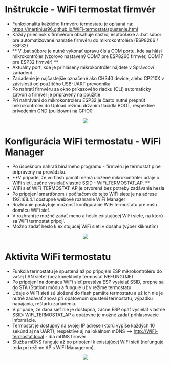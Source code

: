 # Inštrukcie - WiFi termostat firmvér
* Funkcionalita každého firmvéru termostatu je opísaná na: https://martinius96.github.io/WiFi-termostat/spustenie.html
* Každý priečinok s firmvérom obsahuje nástroj esptool.exe a .bat súbor pre automatizované nahratie firmvéru do mikrokontroléra (ESP8266 / ESP32)
* ** V .bat súbore je nutné vykonať úpravu čísla COM portu, kde sa hlási mikrokontróler (vzorovo nastavený COM7 pre ESP8266 firmvér, COM17 pre ESP32 firmvér) **
* Aktuálny port, kde je prihlásený mikrokontróler nájdete v Správcovi zariadení
* Zariadenie je najčastejšie označené ako CH340 device, alebo CP210X v závislosti od použitého USB-UART prevodníka
* Po nahratí firmvéru sa okno príkazového riadku (CLI) automaticky zatvorí a firmvér je pripravený na použitie
* Pri nahrávaní do mikrokontroléru ESP32 je často nutné prepnúť mikrokontróler do Upload režimu držaním tlačidla BOOT, respektíve privedením GND (pulldown) na GPIO0

<p align="center">
  <img src="https://i.imgur.com/M0U6HkC.png" />
</p>

# Konfigurácia WiFi termostatu - WiFi Manager
* Po úspešnom nahratí binárneho programu - firmvéru je termostat plne pripravený na prevádzku.
* **V prípade, že vo flash pamäti nemá uložené mikrokontróler údaje o WiFi sieti, začne vysielať vlastné SSID - WiFi_TERMOSTAT_AP. **
* WiFi sieť WiFi_TERMOSTAT_AP je otvorená bez potreby zadávania hesla
* Po pripojení smartfónom / počítačom do tejto WiFi siete je na adrese 192.168.4.1 dostupné webové rozhranie WiFi Manager
* Rozhranie poskytuje možnosť konfigurácie WiFi termostatu pre vašu domácu WiFi sieť. 
* V rozhraní je možné zadať meno a heslo existujúcej WiFi siete, na ktorú sa WiFi termostat pripojí.
* Možno zadať heslo k existujúcej WiFi sieti v dosahu (výber kliknutím)
<p align="center">
  <img src="https://i.imgur.com/cJb6DR9.png" />
</p>

# Aktivita WiFi termostatu
* Funkcia termostatu je spustená až po pripojení ESP mikrokontroléru do vašej LAN siete! (bez konektivity termostat NEFUNGUJE) 
* Po pripojení na domácu WiFi sieť prestáva ESP vysielať SSID, prepne sa do STA (Station) módu a funguje už v režime termostatu 
* Údaje o WiFi sieti sú uložené do flash pamäte termostatu a už ich nie je nutné zadávať znova pri opätovnom spustení termostatu, výpadku napájania, reštartu zariadenia. 
* V prípade, že daná sieť nie je dostupná, začne ESP opäť vysielať vlastné SSID: WiFi_TERMOSTAT_AP a opätovne je možné zadať prihlasovacie informácie. 
* Termostat je dostupný na svojej IP adrese (ktorú vypíše každých 10 sekúnd aj na UART), respektíve aj na lokálnom mDNS --> http://WiFi-termostat.local - iba mDNS firmvér
* Služba mDNS funguje až po pripojení k existujúcej WiFi sieti (nefunguje teda pri režime AP s WiFi Managerom). 
<p align="center">
  <img src="https://i.imgur.com/f1mF6Fk.png" />
</p>
